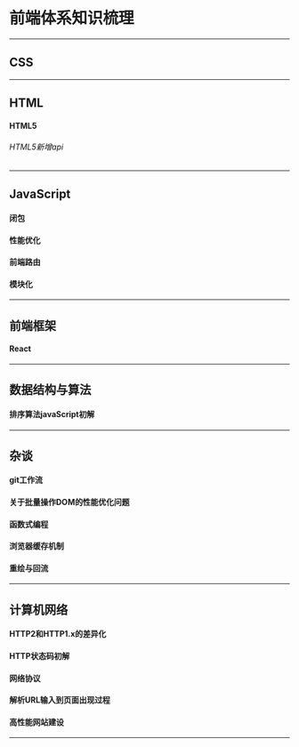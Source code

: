# 前端体系知识梳理
---
## CSS
---
## HTML
#### HTML5
###### HTML5新增api
---
## JavaScript
#### 闭包
#### 性能优化
#### 前端路由
#### 模块化
---
## 前端框架
#### React
---
## 数据结构与算法
#### 排序算法javaScript初解
---
## 杂谈
#### git工作流
#### 关于批量操作DOM的性能优化问题
#### 函数式编程
####  浏览器缓存机制
#### 重绘与回流
---
## 计算机网络
#### HTTP2和HTTP1.x的差异化
#### HTTP状态码初解
#### 网络协议
#### 解析URL输入到页面出现过程
#### 高性能网站建设
---